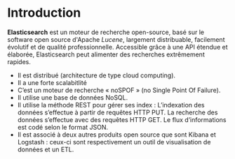 # Introduction

**Elasticsearch** est un moteur de recherche open-source, basé sur le software open source d'Apache *Lucene*, largement distribuable, facilement évolutif et de qualité professionnelle. Accessible grâce à une API étendue et élaborée, Elasticsearch peut alimenter des recherches extrêmement rapides.

* Il est distribué (architecture de type cloud computing).
* Il a une forte scalabitlité
* C’est un moteur de recherche « noSPOF » (no Single Point Of Failure).
* Il utilise une base de données NoSQL.
* Il utilise la méthode REST pour gérer ses index : L’indexation des données s’effectue à partir de requêtes HTTP PUT. La recherche des données s’effectue avec des requêtes HTTP GET. Le flux d’informations est codé selon le format JSON.
* Il est associé à deux autres produits open source que sont Kibana et Logstash : ceux-ci sont respectivement un outil de visualisation de données et un ETL.